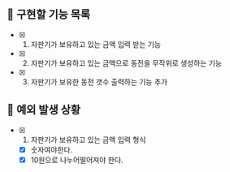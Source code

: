 ## 📌 구현할 기능 목록

- [x] 1. 자판기가 보유하고 있는 금액 입력 받는 기능
- [x] 2. 자판기가 보유하고 있는 금액으로 동전을 무작위로 생성하는 기능
- [x] 3. 자판기가 보유한 동전 갯수 출력하는 기능 추가

## 🎯 예외 발생 상황

- [x] 1. 자판기가 보유하고 있는 금액 입력 형식
  - [x] 숫자여야한다.
  - [x] 10원으로 나누어떨어져야 한다.
